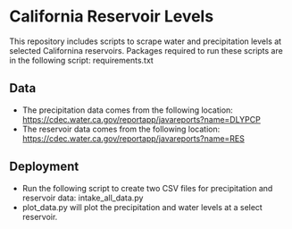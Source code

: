 # California Reservoir Levels
This repository includes scripts to scrape water and precipitation levels at selected Californina reservoirs. Packages required to run these scripts are in the following script: requirements.txt

## Data
* The precipitation data comes from the following location: https://cdec.water.ca.gov/reportapp/javareports?name=DLYPCP
* The reservoir data comes from the following location: https://cdec.water.ca.gov/reportapp/javareports?name=RES

## Deployment
* Run the following script to create two CSV files for precipitation and reservoir data: intake_all_data.py
* plot_data.py will plot the precipitation and water levels at a select reservoir.